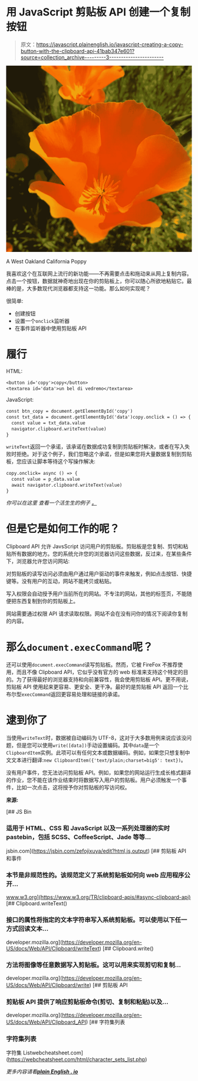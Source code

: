 # 用 JavaScript 剪贴板 API 创建一个复制按钮

> 原文：<https://javascript.plainenglish.io/javascript-creating-a-copy-button-with-the-clipboard-api-41bab347e601?source=collection_archive---------3----------------------->

![](img/c0daad47e3019332c326f0942f181121.png)

A West Oakland California Poppy

我喜欢这个在互联网上流行的新功能——不再需要点击和拖动来从网上复制内容。点击一个按钮，数据就神奇地出现在你的剪贴板上，你可以随心所欲地粘贴它。最棒的是，大多数现代浏览器都支持这一功能。那么如何实现呢？

很简单:

*   创建按钮
*   设置一个`onclick`监听器
*   在事件监听器中使用剪贴板 API

# 履行

HTML:

```
<button id='copy'>copy</button>
<textarea id='data'>un bel di vedremo</textarea>
```

JavaScript:

```
const btn_copy = document.getElementById('copy')
const txt_data = document.getElementById('data')copy.onclick = () => {
  const value = txt_data.value
  navigator.clipboard.writeText(value)
}
```

`writeText`返回一个承诺，该承诺在数据成功复制到剪贴板时解决，或者在写入失败时拒绝。对于这个例子，我们忽略这个承诺，但是如果您将大量数据复制到剪贴板，您应该让脚本等待这个写操作解决:

```
copy.onclick= async () => {
  const value = p_data.value
  await navigator.clipboard.writeText(value)
}
```

*你可以在这里* *查看一个活生生的例子* [*。*](https://jsbin.com/zefojixuya/edit?html,js,output)

# 但是它是如何工作的呢？

Clipboard API 允许 JavsScript 访问用户的剪贴板。剪贴板是您复制、剪切和粘贴所有数据的地方。您的系统允许您的浏览器访问这些数据，反过来，在某些条件下，浏览器允许您访问网站:

对剪贴板的读写访问必须由用户通过用户驱动的事件来触发，例如点击按钮、快捷键等。没有用户的互动，网站不能拷贝或粘贴。

写入权限会自动授予用户当前所在的网站。不专注的网站，其他的标签页，不能随便把东西复制到你的剪贴板上。

网站需要通过权限 API 请求读取权限。网站不会在没有问你的情况下阅读你复制的内容。

# 那么`document.execCommand`呢？

还可以使用`document.execCommand`读写剪贴板。然而，它被 FireFox 不推荐使用，而且不像 Clipboard API，它似乎没有官方的 web 标准来支持这个特定的目的。为了获得最好的浏览器支持和向前兼容性，我会使用剪贴板 API。更不用说，剪贴板 API 使用起来更容易、更安全、更干净。最好的是剪贴板 API 返回一个比布尔型`execCommand`返回更容易处理和链接的承诺。

# 逮到你了

当使用`writeText`时，数据被自动编码为 UTF-8，这对于大多数用例来说应该没问题，但是您可以使用`write([data])`手动设置编码。其中`data`是一个`ClipboardItem`实例。此项可以有任何文本或数据编码。例如，如果您只想复制中文文本进行翻译:`new ClipboardItem({'text/plain;charset=big5': text})`。

没有用户事件，您无法访问剪贴板 API。例如，如果您的网站运行生成长格式翻译的作业，您不能在该作业结束时将数据写入用户的剪贴板。用户必须触发一个事件，比如一次点击，这将授予你对剪贴板的写访问权。

**来源:**

[](https://jsbin.com/zefojixuya/edit?html,js,output) [## JS Bin

### 适用于 HTML、CSS 和 JavaScript 以及一系列处理器的实时 pastebin，包括 SCSS、CoffeeScript、Jade 等等...

jsbin.com](https://jsbin.com/zefojixuya/edit?html,js,output)  [## 剪贴板 API 和事件

### 本节是非规范性的。该规范定义了系统剪贴板如何向 web 应用程序公开…

www.w3.org](https://www.w3.org/TR/clipboard-apis/#async-clipboard-api)  [## Clipboard.writeText()

### 接口的属性将指定的文本字符串写入系统剪贴板。可以使用以下任一方式回读文本…

developer.mozilla.org](https://developer.mozilla.org/en-US/docs/Web/API/Clipboard/writeText)  [## Clipboard.write()

### 方法将图像等任意数据写入剪贴板。这可以用来实现剪切和复制…

developer.mozilla.org](https://developer.mozilla.org/en-US/docs/Web/API/Clipboard/write) [](https://developer.mozilla.org/en-US/docs/Web/API/Clipboard_API) [## 剪贴板 API

### 剪贴板 API 提供了响应剪贴板命令(剪切、复制和粘贴)以及…

developer.mozilla.org](https://developer.mozilla.org/en-US/docs/Web/API/Clipboard_API) [](https://webcheatsheet.com/html/character_sets_list.php) [## 字符集列表

### 字符集列表

字符集 Listwebcheatsheet.com](https://webcheatsheet.com/html/character_sets_list.php) 

*更多内容请看*[***plain English . io***](https://plainenglish.io/)